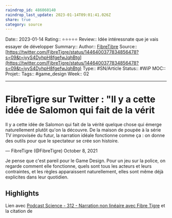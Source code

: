 ```yaml
---
raindrop_id: 486060140
raindrop_last_update: 2023-01-14T09:01:41.026Z
share: true
category: source
---
```


Date:: 2023-01-14
Rating:: ⭐⭐⭐⭐⭐
Review:: Idée intéressnate que je vais essayer de développer
Summary:: 
Author:: [FibreTibre](FibreTibre.md)
Source:: [https://twitter.com/FibreTigre/status/1446400377834856478?s=09&t=iyyS4DyhpH8fgefwJqhBtg](https://twitter.com/FibreTigre/status/1446400377834856478?s=09&t=iyyS4DyhpH8fgefwJqhBtg)
Type:: #SN/Article 
Status:: #WiP 
MOC::
Projet:: 
Tags:: #game_design 
Week:: 02

***
# FibreTigre sur Twitter : "Il y a cette idée de Salomon qui fait de la vérit

Il y a cette idée de Salomon qui fait de la vérité quelque chose qui émerge naturellement plutôt qu'on la découvre. De la maison de poupée à la série TV improvisée du futur, la narration idéale fonctionne comme ça : on donne des outils pour que le spectateur se crée son histoire.

— FibreTigre (@FibreTigre) October 8, 2021

Je pense que c'est pareil pour le Game Design. Pour un jeu sur la police, on regarde comment elle fonctionne, quels sont tous les acteurs et leurs contraintes, et les règles apparaissent naturellement, elles sont même déjà explicites dans leur quotidien.

## Highlights

Lien avec [Podcast Science - 312 - Narration non linéaire avec Fibre Tigre](./Podcast%20Science%20-%20312%20-%20Narration%20non%20lin%C3%A9aire%20avec%20Fibre%20Tigre.md) et la citation de 